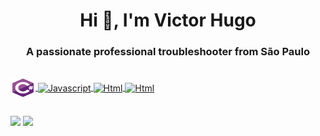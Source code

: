 <h1 align="center">Hi 👋, I'm Victor Hugo</h1>
<h3 align="center">A passionate professional troubleshooter from São Paulo</h3>

<div align="center">
  <a href="https://github.com/tvectorr">
  <!-- <img src="https://github-readme-stats.vercel.app/api?username=tvectorr&show_icons=true&theme=dark&include_all_commits=true&count_private=true"/> -->
</div>

<div style="display: inline_block"><br>
  <img align="center" alt="Csharp" height="30" width="40" src="https://raw.githubusercontent.com/devicons/devicon/master/icons/csharp/csharp-original.svg">
  <img align="center" alt="Javascript" height="30" width="40" src="https://cdn.jsdelivr.net/gh/devicons/devicon/icons/javascript/javascript-original.svg">
  <!-- img align="center" alt="Html" height="30" width="40" src="https://cdn.jsdelivr.net/gh/devicons/devicon/icons/typescript/typescript-original.svg" / -->
  <img align="center" alt="Html" height="30" width="40" src="https://cdn.jsdelivr.net/gh/devicons/devicon/icons/html5/html5-original.svg">
  <img align="center" alt="Html" height="30" width="40" src="https://cdn.jsdelivr.net/gh/devicons/devicon/icons/css3/css3-original.svg" />
  <!-- img align="center" alt="Html" height="30" width="40" src="https://cdn.jsdelivr.net/gh/devicons/devicon/icons/nodejs/nodejs-plain.svg" / -->
          
          
          
                 
</div>

##

<div>
  <a href = "mailto:contatohugovtr@gmail.com"><img src="https://img.shields.io/badge/-Gmail-%23333?style=for-the-badge&logo=gmail&logoColor=white" target="_blank"></a>
  <a href="https://www.linkedin.com/in/victorjacobowski" target="_blank"><img src="https://img.shields.io/badge/-LinkedIn-%230077B5?style=for-the-badge&logo=linkedin&logoColor=white" target="_blank"></a> 
  
</div>
